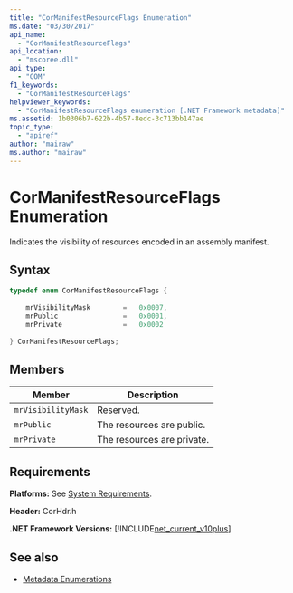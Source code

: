```yaml
---
title: "CorManifestResourceFlags Enumeration"
ms.date: "03/30/2017"
api_name: 
  - "CorManifestResourceFlags"
api_location: 
  - "mscoree.dll"
api_type: 
  - "COM"
f1_keywords: 
  - "CorManifestResourceFlags"
helpviewer_keywords: 
  - "CorManifestResourceFlags enumeration [.NET Framework metadata]"
ms.assetid: 1b0306b7-622b-4b57-8edc-3c713bb147ae
topic_type: 
  - "apiref"
author: "mairaw"
ms.author: "mairaw"
---
```

# CorManifestResourceFlags Enumeration
Indicates the visibility of resources encoded in an assembly manifest.  
  
## Syntax  
  
```cpp  
typedef enum CorManifestResourceFlags {  
  
    mrVisibilityMask        =   0x0007,  
    mrPublic                =   0x0001,  
    mrPrivate               =   0x0002  
  
} CorManifestResourceFlags;  
```  
  
## Members  
  
|Member|Description|  
|------------|-----------------|  
|`mrVisibilityMask`|Reserved.|  
|`mrPublic`|The resources are public.|  
|`mrPrivate`|The resources are private.|  
  
## Requirements  
 **Platforms:** See [System Requirements](../../../../docs/framework/get-started/system-requirements.md).  
  
 **Header:** CorHdr.h  
  
 **.NET Framework Versions:** [!INCLUDE[net_current_v10plus](../../../../includes/net-current-v10plus-md.md)]  
  
## See also

- [Metadata Enumerations](../../../../docs/framework/unmanaged-api/metadata/metadata-enumerations.md)
